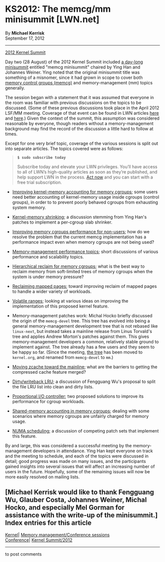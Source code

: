# KS2012: The memcg/mm minisummit [LWN.net]

By **Michael Kerrisk**  
September 17, 2012 

* * *

[2012 Kernel Summit](/Articles/KernelSummit2012/)

Day two (28 August) of the 2012 Kernel Summit included [a day-long minisummit](https://sites.google.com/site/kernelsummit2012/workshops/memcg) entitled "memcg minisummit" chaired by Ying Han and Johannes Weiner. Ying noted that the original minisummit title was something of a misnomer, since it had grown in scope to cover both [memory control groups (memcg)](/Articles/443241/) and memory-management (mm) topics generally. 

The session began with a statement that it was assumed that everyone in the room was familiar with previous discussions on the topics to be discussed. (Some of these previous discussions took place in the April 2012 LSF/MM meeting. Coverage of that event can be found in LWN articles [here](/Articles/490114/) and [here](/Articles/490501/).) Given the context of the summit, this assumption was considered reasonable by everyone, though readers without a memory-management background may find the record of the discussion a little hard to follow at times. 

Except for one very brief topic, coverage of the various sessions is split out into separate articles. The topics covered were as follows: 

> **`$ sudo subscribe today`**
> 
> Subscribe today and elevate your LWN privileges. You’ll have access to all of LWN’s high-quality articles as soon as they’re published, and help support LWN in the process. [Act now](https://lwn.net/Promo/nst-sudo/claim) and you can start with a free trial subscription. 

  * [Improving kernel-memory accounting for memory cgroups](/Articles/516529/); some users need better accounting of kernel-memory usage inside cgroups (control groups), in order to to prevent poorly behaved cgroups from exhausting system memory. 

  * [Kernel-memory shrinking](/Articles/516531/); a discussion stemming from Ying Han's patches to implement a per-cgroup slab shrinker. 

  * [Improving memory cgroups performance for non-users](/Articles/516533/); how do we resolve the problem that the current memcg implementation has a performance impact even when memory cgroups are not being used? 

  * [Memory-management performance topics](/Articles/516534/); short discussions of various performance and scalability topics. 

  * [Hierarchical reclaim for memory cgroups](/Articles/516535/); what is the best way to reclaim memory from soft-limited trees of memory cgroups when the system is under memory pressure? 

  * [Reclaiming mapped pages](/Articles/516536/); toward improving reclaim of mapped pages to handle a wider variety of workloads. 

  * [Volatile ranges](/Articles/516537/); looking at various ideas on improving the implementation of this proposed kernel feature. 

  * Memory-management patches work: Michal Hocko briefly discussed the origin of the `memcg-devel` tree. This tree has evolved into being a general memory-management development tree that is not rebased like `linux-next`, but instead takes a mainline release from Linus Torvald's tree and applies Andrew Morton's patches against them. This gives memory-management developers a common, relatively stable ground to implement against. The tree already has a few users and they seem to be happy so far. (Since the meeting, [the tree](http://git.kernel.org/?p=linux/kernel/git/mhocko/mm.git;a=summary) has been moved to `kernel.org`, and renamed from `memcg-devel` to `mm`.) 

  * [Moving zcache toward the mainline](/Articles/516538/); what are the barriers to getting the compressed cache feature merged? 

  * [Dirty/writeback LRU](/Articles/516539/); a discussion of Fengguang Wu's proposal to split the file LRU list into clean and dirty lists. 

  * [Proportional I/O controller](/Articles/516540/); two proposed solutions to improve its performance for cgroup workloads. 

  * [Shared-memory accounting in memory cgroups](/Articles/516541/); dealing with some scenarios where memory cgroups are unfairly charged for memory usage. 

  * [NUMA scheduling](/Articles/516542/); a discussion of competing patch sets that implement this feature. 




By and large, this was considered a successful meeting by the memory-management developers in attendance. Ying Han kept everyone on track and the meeting to schedule, and each of the topics were discussed in detail; good progress was made on many issues, and the participants gained insights into several issues that will affect an increasing number of users in the future. Hopefully, some of the remaining issues will now be more easily resolved on mailing lists. 

[Michael Kerrisk would like to thank Fengguang Wu, Glauber Costa, Johannes Weiner, Michal Hocko, and especially Mel Gorman for assistance with the write-up of the minisummit.]  
Index entries for this article  
---  
[Kernel](/Kernel/Index)| [Memory management/Conference sessions](/Kernel/Index#Memory_management-Conference_sessions)  
[Conference](/Archives/ConferenceIndex/)| [Kernel Summit/2012](/Archives/ConferenceIndex/#Kernel_Summit-2012)  
  


* * *

to post comments 
